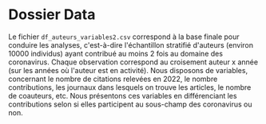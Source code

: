 # Dossier Data

Le fichier ```df_auteurs_variables2.csv``` correspond à la base finale pour conduire les analyses, c'est-à-dire l'échantillon stratifié d'auteurs (environ 10000 individus) ayant contribué au moins 2 fois au domaine des coronavirus.
Chaque observation correspond au croisement auteur x année (sur les années où l'auteur est en activité). Nous disposons de variables, concernant le nombre de citations relevées en 2022, le nombre contributions, les journaux dans lesquels on trouve les articles, le nombre de coauteurs, etc.
Nous présentons ces variables en différenciant les contributions selon si elles participent au sous-champ des coronavirus ou non.
